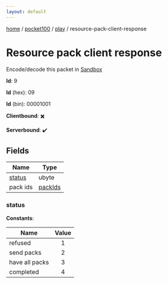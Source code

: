 ```yaml
---
layout: default
---
```


[home](/)  /  [pocket100](/protocol/pocket100)  /  [play](/protocol/pocket100/play)  /  resource-pack-client-response

# Resource pack client response

Encode/decode this packet in [Sandbox](../../../sandbox/pocket100#Play.ResourcePackClientResponse)

**Id**: 9

**Id** (hex): 09

**Id** (bin): 00001001

**Clientbound**: ✖️

**Serverbound**: ✔️

## Fields

Name | Type
---|---
[status](#status) | ubyte
pack ids | [packIds](/protocol/pocket100/arrays)

### status

**Constants**:

Name | Value
---|:---:
refused | 1
send packs | 2
have all packs | 3
completed | 4
